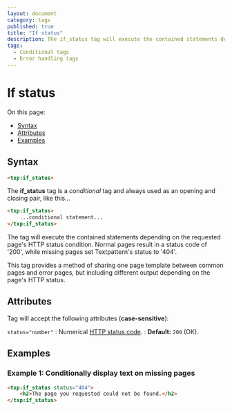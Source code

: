 ```yaml
---
layout: document
category: tags
published: true
title: "If status"
description: The if_status tag will execute the contained statements depending on the requested page's HTTP status condition.
tags:
  - Conditional tags
  - Error handling tags
---
```


# If status

On this page:

* [Syntax](#syntax)
* [Attributes](#attributes)
* [Examples](#examples)

## Syntax

~~~ html
<txp:if_status>
~~~

The **if_status** tag is a *conditional* tag and always used as an opening and closing pair, like this...

~~~ html
<txp:if_status>
    ...conditional statement...
</txp:if_status>
~~~

The tag will execute the contained statements depending on the requested page's HTTP status condition. Normal pages result in a status code of '200', while missing pages set Textpattern's status to '404'.

This tag provides a method of sharing one page template between common pages and error pages, but including different output depending on the page's HTTP status.

## Attributes

Tag will accept the following attributes (**case-sensitive**):

`status="number"`
: Numerical [HTTP status code](https://en.wikipedia.org/wiki/List_of_HTTP_status_codes).
: **Default:** `200` (OK).

## Examples

### Example 1: Conditionally display text on missing pages

~~~ html
<txp:if_status status="404">
    <h2>The page you requested could not be found.</h2>
</txp:if_status>
